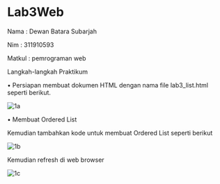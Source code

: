 # Lab3Web
Nama : Dewan Batara Subarjah 

Nim : 311910593

Matkul : pemrograman web

Langkah-langkah Praktikum

•	Persiapan membuat dokumen HTML dengan nama file lab3_list.html seperti berikut.

![1a](https://user-images.githubusercontent.com/56387936/115102035-bfecfe00-9f72-11eb-87e5-81568c1f9581.JPG)

•	Membuat Ordered List 

Kemudian tambahkan kode untuk membuat Ordered List seperti berikut

![1b](https://user-images.githubusercontent.com/56387936/115102212-9f717380-9f73-11eb-8320-1d7baa9c17c1.JPG)

Kemudian refresh di web browser

![1c](https://user-images.githubusercontent.com/56387936/115102268-03943780-9f74-11eb-85e6-bfaf1627caf0.JPG)
